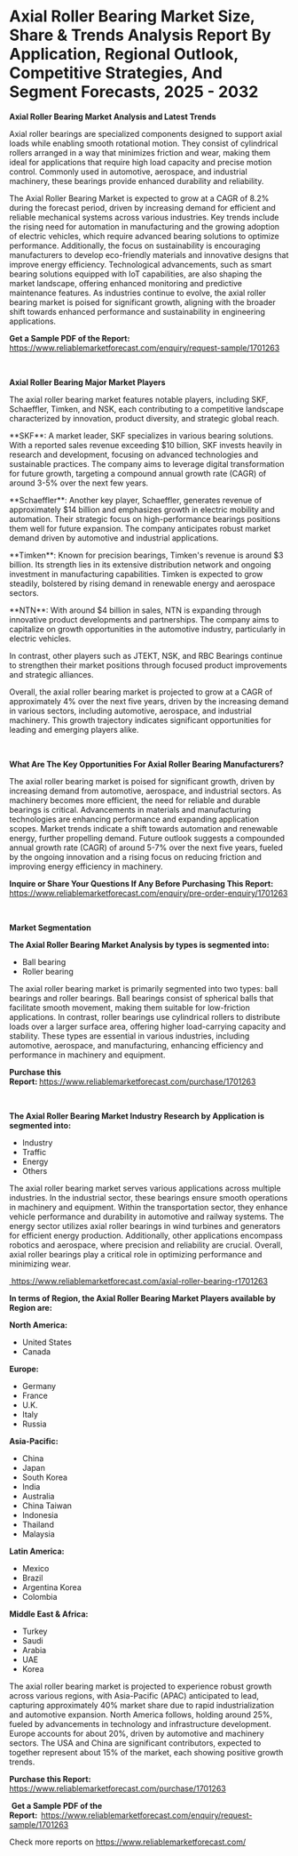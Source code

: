 <p><h1>Axial Roller Bearing Market Size, Share & Trends Analysis Report By Application, Regional Outlook, Competitive Strategies, And Segment Forecasts, 2025 - 2032</h1></p><p><strong>Axial Roller Bearing Market Analysis and Latest Trends</strong></p>
<p><p>Axial roller bearings are specialized components designed to support axial loads while enabling smooth rotational motion. They consist of cylindrical rollers arranged in a way that minimizes friction and wear, making them ideal for applications that require high load capacity and precise motion control. Commonly used in automotive, aerospace, and industrial machinery, these bearings provide enhanced durability and reliability.</p><p>The Axial Roller Bearing Market is expected to grow at a CAGR of 8.2% during the forecast period, driven by increasing demand for efficient and reliable mechanical systems across various industries. Key trends include the rising need for automation in manufacturing and the growing adoption of electric vehicles, which require advanced bearing solutions to optimize performance. Additionally, the focus on sustainability is encouraging manufacturers to develop eco-friendly materials and innovative designs that improve energy efficiency. Technological advancements, such as smart bearing solutions equipped with IoT capabilities, are also shaping the market landscape, offering enhanced monitoring and predictive maintenance features. As industries continue to evolve, the axial roller bearing market is poised for significant growth, aligning with the broader shift towards enhanced performance and sustainability in engineering applications.</p></p>
<p><strong>Get a Sample PDF of the Report:&nbsp;</strong> <a href="https://www.reliablemarketforecast.com/enquiry/request-sample/1701263?utm_campaign=3122&utm_medium=2&utm_source=Github&utm_content=ia&utm_term=10042025&utm_id=axial-roller-bearing">https://www.reliablemarketforecast.com/enquiry/request-sample/1701263</a></p>
<p>&nbsp;</p>
<p><strong>Axial Roller Bearing Major Market Players</strong></p>
<p><p>The axial roller bearing market features notable players, including SKF, Schaeffler, Timken, and NSK, each contributing to a competitive landscape characterized by innovation, product diversity, and strategic global reach.</p><p>**SKF**: A market leader, SKF specializes in various bearing solutions. With a reported sales revenue exceeding $10 billion, SKF invests heavily in research and development, focusing on advanced technologies and sustainable practices. The company aims to leverage digital transformation for future growth, targeting a compound annual growth rate (CAGR) of around 3-5% over the next few years.</p><p>**Schaeffler**: Another key player, Schaeffler, generates revenue of approximately $14 billion and emphasizes growth in electric mobility and automation. Their strategic focus on high-performance bearings positions them well for future expansion. The company anticipates robust market demand driven by automotive and industrial applications.</p><p>**Timken**: Known for precision bearings, Timken's revenue is around $3 billion. Its strength lies in its extensive distribution network and ongoing investment in manufacturing capabilities. Timken is expected to grow steadily, bolstered by rising demand in renewable energy and aerospace sectors.</p><p>**NTN**: With around $4 billion in sales, NTN is expanding through innovative product developments and partnerships. The company aims to capitalize on growth opportunities in the automotive industry, particularly in electric vehicles.</p><p>In contrast, other players such as JTEKT, NSK, and RBC Bearings continue to strengthen their market positions through focused product improvements and strategic alliances.</p><p>Overall, the axial roller bearing market is projected to grow at a CAGR of approximately 4% over the next five years, driven by the increasing demand in various sectors, including automotive, aerospace, and industrial machinery. This growth trajectory indicates significant opportunities for leading and emerging players alike.</p></p>
<p>&nbsp;</p>
<p><strong>What Are The Key Opportunities For Axial Roller Bearing Manufacturers?</strong></p>
<p><p>The axial roller bearing market is poised for significant growth, driven by increasing demand from automotive, aerospace, and industrial sectors. As machinery becomes more efficient, the need for reliable and durable bearings is critical. Advancements in materials and manufacturing technologies are enhancing performance and expanding application scopes. Market trends indicate a shift towards automation and renewable energy, further propelling demand. Future outlook suggests a compounded annual growth rate (CAGR) of around 5-7% over the next five years, fueled by the ongoing innovation and a rising focus on reducing friction and improving energy efficiency in machinery.</p></p>
<p><strong>Inquire or Share Your Questions If Any Before Purchasing This Report:</strong> <a href="https://www.reliablemarketforecast.com/enquiry/pre-order-enquiry/1701263?utm_campaign=3122&utm_medium=2&utm_source=Github&utm_content=ia&utm_term=10042025&utm_id=axial-roller-bearing">https://www.reliablemarketforecast.com/enquiry/pre-order-enquiry/1701263</a></p>
<p>&nbsp;</p>
<p><strong>Market Segmentation</strong></p>
<p><strong>The Axial Roller Bearing Market Analysis by types is segmented into:</strong></p>
<p><ul><li>Ball bearing</li><li>Roller bearing</li></ul></p>
<p><p>The axial roller bearing market is primarily segmented into two types: ball bearings and roller bearings. Ball bearings consist of spherical balls that facilitate smooth movement, making them suitable for low-friction applications. In contrast, roller bearings use cylindrical rollers to distribute loads over a larger surface area, offering higher load-carrying capacity and stability. These types are essential in various industries, including automotive, aerospace, and manufacturing, enhancing efficiency and performance in machinery and equipment.</p></p>
<p><strong>Purchase this Report:&nbsp;</strong><a href="https://www.reliablemarketforecast.com/purchase/1701263?utm_campaign=3122&utm_medium=2&utm_source=Github&utm_content=ia&utm_term=10042025&utm_id=axial-roller-bearing">https://www.reliablemarketforecast.com/purchase/1701263</a></p>
<p>&nbsp;</p>
<p><strong>The Axial Roller Bearing Market Industry Research by Application is segmented into:</strong></p>
<p><ul><li>Industry</li><li>Traffic</li><li>Energy</li><li>Others</li></ul></p>
<p><p>The axial roller bearing market serves various applications across multiple industries. In the industrial sector, these bearings ensure smooth operations in machinery and equipment. Within the transportation sector, they enhance vehicle performance and durability in automotive and railway systems. The energy sector utilizes axial roller bearings in wind turbines and generators for efficient energy production. Additionally, other applications encompass robotics and aerospace, where precision and reliability are crucial. Overall, axial roller bearings play a critical role in optimizing performance and minimizing wear.</p></p>
<p><a href="https://www.reliablemarketforecast.com/axial-roller-bearing-r1701263?utm_campaign=3122&utm_medium=2&utm_source=Github&utm_content=ia&utm_term=10042025&utm_id=axial-roller-bearing">&nbsp;https://www.reliablemarketforecast.com/axial-roller-bearing-r1701263</a></p>
<p><strong>In terms of Region, the Axial Roller Bearing Market Players available by Region are:</strong></p>
<p>
    <p> <strong> North America: </strong>
        <ul>
            <li>United States</li>
            <li>Canada</li>
        </ul>
        </p> 
    <p> <strong> Europe: </strong>
        <ul>
            <li>Germany</li>
            <li>France</li>
            <li>U.K.</li>
            <li>Italy</li>
            <li>Russia</li>
        </ul>
        </p> 
    <p> <strong> Asia-Pacific: </strong>
        <ul>
            <li>China</li>
            <li>Japan</li>
            <li>South Korea</li>
            <li>India</li>
            <li>Australia</li>
            <li>China Taiwan</li>
            <li>Indonesia</li>
            <li>Thailand</li>
            <li>Malaysia</li>
        </ul>
        </p> 
    <p> <strong> Latin America: </strong>
        <ul>
            <li>Mexico</li>
            <li>Brazil</li>
            <li>Argentina Korea</li>
            <li>Colombia</li>
        </ul>
        </p> 
    <p> <strong> Middle East & Africa: </strong>
        <ul>
            <li>Turkey</li>
            <li>Saudi</li>
            <li>Arabia</li>
            <li>UAE</li>
            <li>Korea</li>
        </ul>
    </p>
    </p>
<p><p>The axial roller bearing market is projected to experience robust growth across various regions, with Asia-Pacific (APAC) anticipated to lead, capturing approximately 40% market share due to rapid industrialization and automotive expansion. North America follows, holding around 25%, fueled by advancements in technology and infrastructure development. Europe accounts for about 20%, driven by automotive and machinery sectors. The USA and China are significant contributors, expected to together represent about 15% of the market, each showing positive growth trends.</p></p>
<p><strong>Purchase this Report: </strong><a href="https://www.reliablemarketforecast.com/purchase/1701263?utm_campaign=3122&utm_medium=2&utm_source=Github&utm_content=ia&utm_term=10042025&utm_id=axial-roller-bearing">https://www.reliablemarketforecast.com/purchase/1701263</a></p>
<p>&nbsp;<strong>Get a Sample PDF of the Report:&nbsp;&nbsp;</strong><a href="https://www.reliablemarketforecast.com/enquiry/request-sample/1701263?utm_campaign=3122&utm_medium=2&utm_source=Github&utm_content=ia&utm_term=10042025&utm_id=axial-roller-bearing">https://www.reliablemarketforecast.com/enquiry/request-sample/1701263</a></p>
<p><strong></strong></p>
<p>Check more reports on <a href="https://www.reliablemarketforecast.com/?utm_campaign=3122&utm_medium=2&utm_source=Github&utm_content=ia&utm_term=10042025&utm_id=axial-roller-bearing">https://www.reliablemarketforecast.com/</a></p>